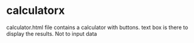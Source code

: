 # calculatorx
calculator.html file contains a calculator with buttons. text box is there to display the results. Not to input data 
